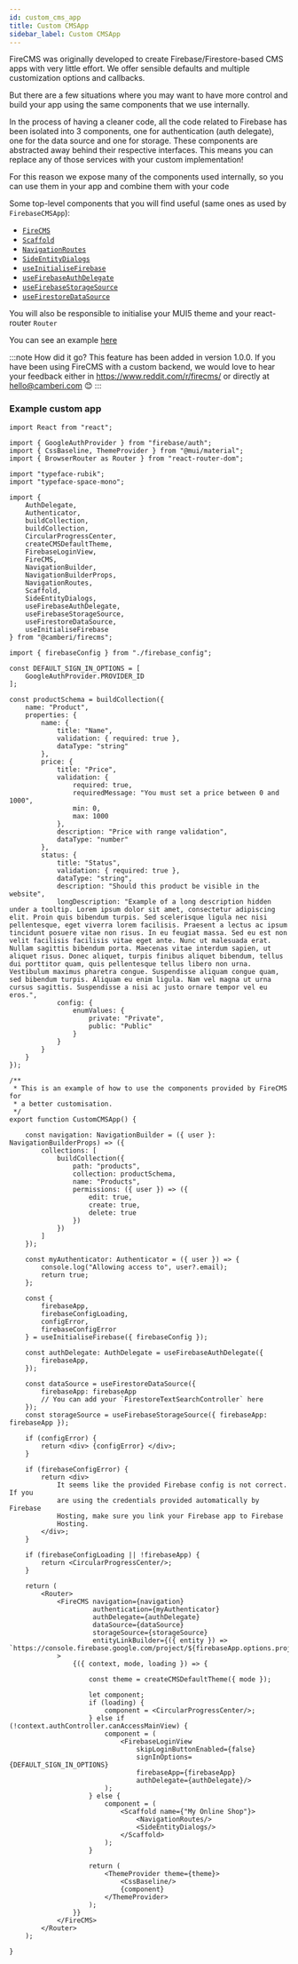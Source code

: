 ```yaml
---
id: custom_cms_app
title: Custom CMSApp
sidebar_label: Custom CMSApp
---
```


FireCMS was originally developed to create Firebase/Firestore-based CMS apps
with very little effort. We offer sensible defaults and multiple customization
options and callbacks.

But there are a few situations where you may want to have more control and build
your app using the same components that we use internally.

In the process of having a cleaner code, all the code related to Firebase has
been isolated into 3 components, one for authentication (auth delegate), one
for the data source and one for storage. These components are abstracted away
behind their respective interfaces. This means you can replace any of those
services with your custom implementation!

For this reason we expose many of the components used internally, so you can
use them in your app and combine them with your code

Some top-level components that you will find useful (same ones as used
by `FirebaseCMSApp`):
- [`FireCMS`](api/functions/firecms)
- [`Scaffold`](api/functions/scaffold)
- [`NavigationRoutes`](api/functions/navigationroutes)
- [`SideEntityDialogs`](api/functions/sideentitydialogs)
- [`useInitialiseFirebase`](api/functions/useinitialisefirebase)
- [`useFirebaseAuthDelegate`](api/functions/usefirebaseauthdelegate)
- [`useFirebaseStorageSource`](api/functions/usefirebasestoragesource)
- [`useFirestoreDataSource`](api/functions/usefirestoredatasource)

You will also be responsible to initialise your MUI5 theme and your react-router
`Router`

You can see an example
[here](https://github.com/Camberi/firecms/blob/master/example/src/CustomCMSApp.tsx)

:::note How did it go?
This feature has been added in version 1.0.0.
If you have been using FireCMS with a custom backend, we would love to hear your feedback
either in https://www.reddit.com/r/firecms/ or directly at hello@camberi.com 😊
:::


### Example custom app

```tsx
import React from "react";

import { GoogleAuthProvider } from "firebase/auth";
import { CssBaseline, ThemeProvider } from "@mui/material";
import { BrowserRouter as Router } from "react-router-dom";

import "typeface-rubik";
import "typeface-space-mono";

import {
    AuthDelegate,
    Authenticator,
    buildCollection,
    buildCollection,
    CircularProgressCenter,
    createCMSDefaultTheme,
    FirebaseLoginView,
    FireCMS,
    NavigationBuilder,
    NavigationBuilderProps,
    NavigationRoutes,
    Scaffold,
    SideEntityDialogs,
    useFirebaseAuthDelegate,
    useFirebaseStorageSource,
    useFirestoreDataSource,
    useInitialiseFirebase
} from "@camberi/firecms";

import { firebaseConfig } from "./firebase_config";

const DEFAULT_SIGN_IN_OPTIONS = [
    GoogleAuthProvider.PROVIDER_ID
];

const productSchema = buildCollection({
    name: "Product",
    properties: {
        name: {
            title: "Name",
            validation: { required: true },
            dataType: "string"
        },
        price: {
            title: "Price",
            validation: {
                required: true,
                requiredMessage: "You must set a price between 0 and 1000",
                min: 0,
                max: 1000
            },
            description: "Price with range validation",
            dataType: "number"
        },
        status: {
            title: "Status",
            validation: { required: true },
            dataType: "string",
            description: "Should this product be visible in the website",
            longDescription: "Example of a long description hidden under a tooltip. Lorem ipsum dolor sit amet, consectetur adipiscing elit. Proin quis bibendum turpis. Sed scelerisque ligula nec nisi pellentesque, eget viverra lorem facilisis. Praesent a lectus ac ipsum tincidunt posuere vitae non risus. In eu feugiat massa. Sed eu est non velit facilisis facilisis vitae eget ante. Nunc ut malesuada erat. Nullam sagittis bibendum porta. Maecenas vitae interdum sapien, ut aliquet risus. Donec aliquet, turpis finibus aliquet bibendum, tellus dui porttitor quam, quis pellentesque tellus libero non urna. Vestibulum maximus pharetra congue. Suspendisse aliquam congue quam, sed bibendum turpis. Aliquam eu enim ligula. Nam vel magna ut urna cursus sagittis. Suspendisse a nisi ac justo ornare tempor vel eu eros.",
            config: {
                enumValues: {
                    private: "Private",
                    public: "Public"
                }
            }
        }
    }
});

/**
 * This is an example of how to use the components provided by FireCMS for
 * a better customisation.
 */
export function CustomCMSApp() {

    const navigation: NavigationBuilder = ({ user }: NavigationBuilderProps) => ({
        collections: [
            buildCollection({
                path: "products",
                collection: productSchema,
                name: "Products",
                permissions: ({ user }) => ({
                    edit: true,
                    create: true,
                    delete: true
                })
            })
        ]
    });

    const myAuthenticator: Authenticator = ({ user }) => {
        console.log("Allowing access to", user?.email);
        return true;
    };

    const {
        firebaseApp,
        firebaseConfigLoading,
        configError,
        firebaseConfigError
    } = useInitialiseFirebase({ firebaseConfig });

    const authDelegate: AuthDelegate = useFirebaseAuthDelegate({
        firebaseApp,
    });

    const dataSource = useFirestoreDataSource({
        firebaseApp: firebaseApp
        // You can add your `FirestoreTextSearchController` here
    });
    const storageSource = useFirebaseStorageSource({ firebaseApp: firebaseApp });

    if (configError) {
        return <div> {configError} </div>;
    }

    if (firebaseConfigError) {
        return <div>
            It seems like the provided Firebase config is not correct. If you
            are using the credentials provided automatically by Firebase
            Hosting, make sure you link your Firebase app to Firebase
            Hosting.
        </div>;
    }

    if (firebaseConfigLoading || !firebaseApp) {
        return <CircularProgressCenter/>;
    }

    return (
        <Router>
            <FireCMS navigation={navigation}
                     authentication={myAuthenticator}
                     authDelegate={authDelegate}
                     dataSource={dataSource}
                     storageSource={storageSource}
                     entityLinkBuilder={({ entity }) => `https://console.firebase.google.com/project/${firebaseApp.options.projectId}/firestore/data/${entity.path}/${entity.id}`}
            >
                {({ context, mode, loading }) => {

                    const theme = createCMSDefaultTheme({ mode });

                    let component;
                    if (loading) {
                        component = <CircularProgressCenter/>;
                    } else if (!context.authController.canAccessMainView) {
                        component = (
                            <FirebaseLoginView
                                skipLoginButtonEnabled={false}
                                signInOptions={DEFAULT_SIGN_IN_OPTIONS}
                                firebaseApp={firebaseApp}
                                authDelegate={authDelegate}/>
                        );
                    } else {
                        component = (
                            <Scaffold name={"My Online Shop"}>
                                <NavigationRoutes/>
                                <SideEntityDialogs/>
                            </Scaffold>
                        );
                    }

                    return (
                        <ThemeProvider theme={theme}>
                            <CssBaseline/>
                            {component}
                        </ThemeProvider>
                    );
                }}
            </FireCMS>
        </Router>
    );

}
```



